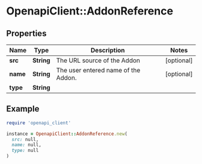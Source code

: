 # OpenapiClient::AddonReference

## Properties

| Name | Type | Description | Notes |
| ---- | ---- | ----------- | ----- |
| **src** | **String** | The URL source of the Addon | [optional] |
| **name** | **String** | The user entered name of the Addon. | [optional] |
| **type** | **String** |  |  |

## Example

```ruby
require 'openapi_client'

instance = OpenapiClient::AddonReference.new(
  src: null,
  name: null,
  type: null
)
```

